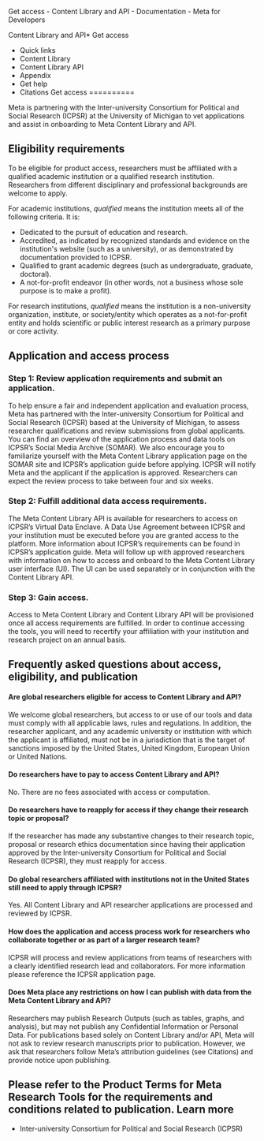 Get access - Content Library and API - Documentation - Meta for Developers

Content Library and API* Get access
* Quick links
* Content Library
* Content Library API
* Appendix
* Get help
* Citations
Get access
==========

Meta is partnering with the Inter-university Consortium for Political and Social Research (ICPSR) at the University of Michigan to vet applications and assist in onboarding to Meta Content Library and API.

Eligibility requirements
------------------------

To be eligible for product access, researchers must be affiliated with a qualified academic institution or a qualified research institution. Researchers from different disciplinary and professional backgrounds are welcome to apply.

For academic institutions, *qualified* means the institution meets all of the following criteria. It is:

* Dedicated to the pursuit of education and research.
* Accredited, as indicated by recognized standards and evidence on the institution's website (such as a university), or as demonstrated by documentation provided to ICPSR.
* Qualified to grant academic degrees (such as undergraduate, graduate, doctoral).
* A not-for-profit endeavor (in other words, not a business whose sole purpose is to make a profit).

For research institutions, *qualified* means the institution is a non-university organization, institute, or society/entity which operates as a not-for-profit entity and holds scientific or public interest research as a primary purpose or core activity.

Application and access process
------------------------------

### **Step 1: Review application requirements and submit an application.**

To help ensure a fair and independent application and evaluation process, Meta has partnered with the Inter-university Consortium for Political and Social Research (ICPSR) based at the University of Michigan, to assess researcher qualifications and review submissions from global applicants. You can find an overview of the application process and data tools on ICPSR’s Social Media Archive (SOMAR). We also encourage you to familiarize yourself with the Meta Content Library application page on the SOMAR site and ICPSR’s application guide before applying. 
ICPSR will notify Meta and the applicant if the application is approved. Researchers can expect the review process to take between four and six weeks.

### **Step 2: Fulfill additional data access requirements.**

The Meta Content Library API is available for researchers to access on ICPSR’s Virtual Data Enclave. A Data Use Agreement between ICPSR and your institution must be executed before you are granted access to the platform. More information about ICPSR’s requirements can be found in ICPSR’s application guide. 
Meta will follow up with approved researchers with information on how to access and onboard to the Meta Content Library user interface (UI). The UI can be used separately or in conjunction with the Content Library API.

### **Step 3: Gain access.**

Access to Meta Content Library and Content Library API will be provisioned once all access requirements are fulfilled. In order to continue accessing the tools, you will need to recertify your affiliation with your institution and research project on an annual basis.

Frequently asked questions about access, eligibility, and publication
---------------------------------------------------------------------

#### Are global researchers eligible for access to Content Library and API?

We welcome global researchers, but access to or use of our tools and data must comply with all applicable laws, rules and regulations. In addition, the researcher applicant, and any academic university or institution with which the applicant is affiliated, must not be in a jurisdiction that is the target of sanctions imposed by the United States, United Kingdom, European Union or United Nations.

#### Do researchers have to pay to access Content Library and API?

No. There are no fees associated with access or computation.

#### Do researchers have to reapply for access if they change their research topic or proposal?

If the researcher has made any substantive changes to their research topic, proposal or research ethics documentation since having their application approved by the Inter-university Consortium for Political and Social Research (ICPSR), they must reapply for access.

#### Do global researchers affiliated with institutions not in the United States still need to apply through ICPSR?

Yes. All Content Library and API researcher applications are processed and reviewed by ICPSR.

#### How does the application and access process work for researchers who collaborate together or as part of a larger research team?

ICPSR will process and review applications from teams of researchers with a clearly identified research lead and collaborators. For more information please reference the ICPSR application page.
#### Does Meta place any restrictions on how I can publish with data from the Meta Content Library and API?

Researchers may publish Research Outputs (such as tables, graphs, and analysis), but may not publish any Confidential Information or Personal Data. For publications based solely on Content Library and/or API, Meta will not ask to review research manuscripts prior to publication. However, we ask that researchers follow Meta’s attribution guidelines (see Citations) and provide notice upon publishing.

Please refer to the Product Terms for Meta Research Tools for the requirements and conditions related to publication.
Learn more
----------

* Inter-university Consortium for Political and Social Research (ICPSR)